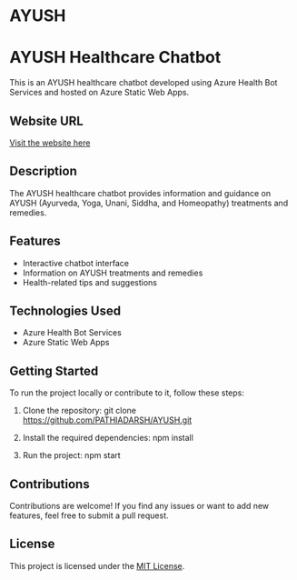# AYUSH


# AYUSH Healthcare Chatbot

This is an AYUSH healthcare chatbot developed using Azure Health Bot Services and hosted on Azure Static Web Apps.

## Website URL
[Visit the website here](https://blue-flower-0d91cb410.3.azurestaticapps.net)

## Description
The AYUSH healthcare chatbot provides information and guidance on AYUSH (Ayurveda, Yoga, Unani, Siddha, and Homeopathy) treatments and remedies.

## Features
- Interactive chatbot interface
- Information on AYUSH treatments and remedies
- Health-related tips and suggestions

## Technologies Used
- Azure Health Bot Services
- Azure Static Web Apps

## Getting Started
To run the project locally or contribute to it, follow these steps:

1. Clone the repository:
git clone https://github.com/PATHIADARSH/AYUSH.git


2. Install the required dependencies:
npm install


3. Run the project:
npm start


## Contributions
Contributions are welcome! If you find any issues or want to add new features, feel free to submit a pull request.

## License
This project is licensed under the [MIT License](LICENSE).

